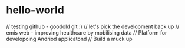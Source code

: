 # hello-world
// testing github - goodold git :)
// let's pick the development back up
// emis web - improving healthcare by mobilising data
// Platform for developoing Andriod applicatond
// Build a muck up

